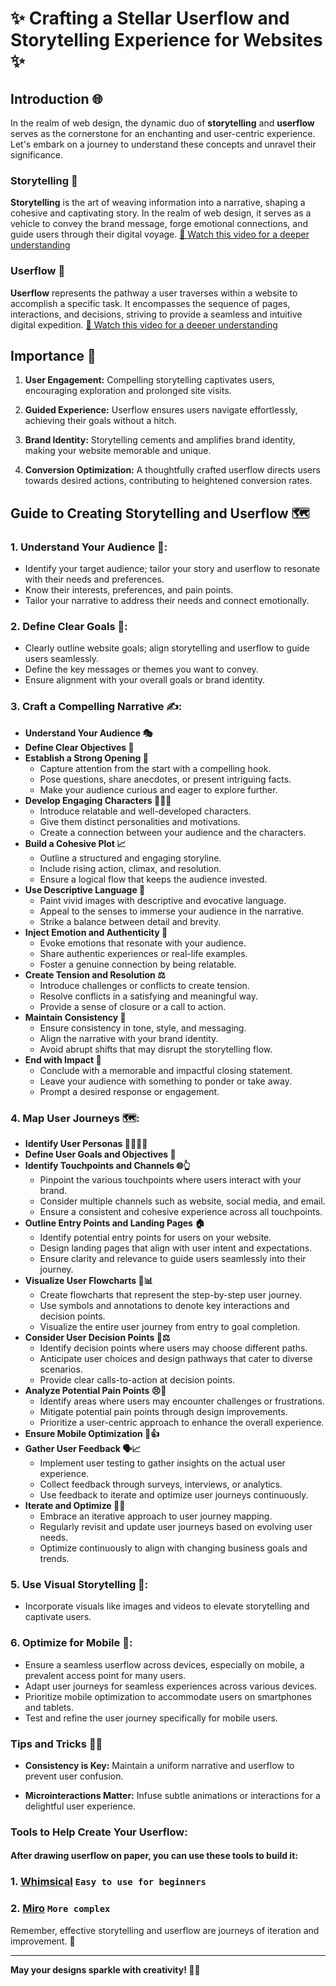 # ✨ Crafting a Stellar Userflow and Storytelling Experience for Websites ✨

## Introduction 🌐

In the realm of web design, the dynamic duo of **storytelling** and **userflow** serves as the cornerstone for an enchanting and user-centric experience. Let's embark on a journey to understand these concepts and unravel their significance.

### Storytelling 📖

**Storytelling** is the art of weaving information into a narrative, shaping a cohesive and captivating story. In the realm of web design, it serves as a vehicle to convey the brand message, forge emotional connections, and guide users through their digital voyage.
[🎥 Watch this video for a deeper understanding](https://youtu.be/FD0Ql0XZ7ZA?si=5702iS52zPyM0Nsy)

### Userflow 🚀

**Userflow** represents the pathway a user traverses within a website to accomplish a specific task. It encompasses the sequence of pages, interactions, and decisions, striving to provide a seamless and intuitive digital expedition.
[🎥 Watch this video for a deeper understanding](https://youtu.be/cGzIO4n03gY?si=0qMFU1g2X23dczaX)

## Importance 🌟

1. **User Engagement:** Compelling storytelling captivates users, encouraging exploration and prolonged site visits.

2. **Guided Experience:** Userflow ensures users navigate effortlessly, achieving their goals without a hitch.

3. **Brand Identity:** Storytelling cements and amplifies brand identity, making your website memorable and unique.

4. **Conversion Optimization:** A thoughtfully crafted userflow directs users towards desired actions, contributing to heightened conversion rates.

## Guide to Creating Storytelling and Userflow 🗺️

### 1. **Understand Your Audience 🎯:**
   - Identify your target audience; tailor your story and userflow to resonate with their needs and preferences.
   - Know their interests, preferences, and pain points.
   - Tailor your narrative to address their needs and connect emotionally.

### 2. **Define Clear Goals 🌈:**
   - Clearly outline website goals; align storytelling and userflow to guide users seamlessly.
   - Define the key messages or themes you want to convey.
   - Ensure alignment with your overall goals or brand identity.

### 3. **Craft a Compelling Narrative ✍️:**
   - **Understand Your Audience 🎭**
   - **Define Clear Objectives 🎯**
   - **Establish a Strong Opening 🚪**
     - Capture attention from the start with a compelling hook.
     - Pose questions, share anecdotes, or present intriguing facts.
     - Make your audience curious and eager to explore further.
   - **Develop Engaging Characters 🧑‍🤝‍🧑**
     - Introduce relatable and well-developed characters.
     - Give them distinct personalities and motivations.
     - Create a connection between your audience and the characters.
   - **Build a Cohesive Plot 📈**
     - Outline a structured and engaging storyline.
     - Include rising action, climax, and resolution.
     - Ensure a logical flow that keeps the audience invested.
   - **Use Descriptive Language 🌈**
     - Paint vivid images with descriptive and evocative language.
     - Appeal to the senses to immerse your audience in the narrative.
     - Strike a balance between detail and brevity.
   - **Inject Emotion and Authenticity 💖**
     - Evoke emotions that resonate with your audience.
     - Share authentic experiences or real-life examples.
     - Foster a genuine connection by being relatable.
   - **Create Tension and Resolution ⚖️**
     - Introduce challenges or conflicts to create tension.
     - Resolve conflicts in a satisfying and meaningful way.
     - Provide a sense of closure or a call to action.
   - **Maintain Consistency 🔄**
     - Ensure consistency in tone, style, and messaging.
     - Align the narrative with your brand identity.
     - Avoid abrupt shifts that may disrupt the storytelling flow.
   - **End with Impact 🌟**
     - Conclude with a memorable and impactful closing statement.
     - Leave your audience with something to ponder or take away.
     - Prompt a desired response or engagement.

### 4. **Map User Journeys 🗺️:**
   - **Identify User Personas 🚶‍♂️🚶‍♀️**
   - **Define User Goals and Objectives 🎯**
   - **Identify Touchpoints and Channels 🌐👆**
     - Pinpoint the various touchpoints where users interact with your brand.
     - Consider multiple channels such as website, social media, and email.
     - Ensure a consistent and cohesive experience across all touchpoints.
   - **Outline Entry Points and Landing Pages 🏠**
     - Identify potential entry points for users on your website.
     - Design landing pages that align with user intent and expectations.
     - Ensure clarity and relevance to guide users seamlessly into their journey.
   - **Visualize User Flowcharts 🔄📊**
     - Create flowcharts that represent the step-by-step user journey.
     - Use symbols and annotations to denote key interactions and decision points.
     - Visualize the entire user journey from entry to goal completion.
   - **Consider User Decision Points 🤔⚖️**
     - Identify decision points where users may choose different paths.
     - Anticipate user choices and design pathways that cater to diverse scenarios.
     - Provide clear calls-to-action at decision points.
   - **Analyze Potential Pain Points 😣🚧**
     - Identify areas where users may encounter challenges or frustrations.
     - Mitigate potential pain points through design improvements.
     - Prioritize a user-centric approach to enhance the overall experience.
   - **Ensure Mobile Optimization 📱👍**
   - **Gather User Feedback 🗣️📈**
     - Implement user testing to gather insights on the actual user experience.
     - Collect feedback through surveys, interviews, or analytics.
     - Use feedback to iterate and optimize user journeys continuously.
   - **Iterate and Optimize 🔄🚀**
     - Embrace an iterative approach to user journey mapping.
     - Regularly revisit and update user journeys based on evolving user needs.
     - Optimize continuously to align with changing business goals and trends.

### 5. **Use Visual Storytelling 📸:**
   - Incorporate visuals like images and videos to elevate storytelling and captivate users.

### 6. **Optimize for Mobile 📱:**
   - Ensure a seamless userflow across devices, especially on mobile, a prevalent access point for many users.
   - Adapt user journeys for seamless experiences across various devices.
   - Prioritize mobile optimization to accommodate users on smartphones and tablets.
   - Test and refine the user journey specifically for mobile users.

### Tips and Tricks 🚀💡

- **Consistency is Key:** Maintain a uniform narrative and userflow to prevent user confusion.

- **Microinteractions Matter:** Infuse subtle animations or interactions for a delightful user experience.

### Tools to Help Create Your Userflow:
  #### After drawing userflow on paper, you can use these tools to build it:
  ### 1. [Whimsical](https://whimsical.com/) `Easy to use for beginners`
  ### 2. [Miro](https://miro.com/templates/user-flow/) `More complex`

Remember, effective storytelling and userflow are journeys of iteration and improvement. 🌟

---

**May your designs sparkle with creativity! 🚀✨**
